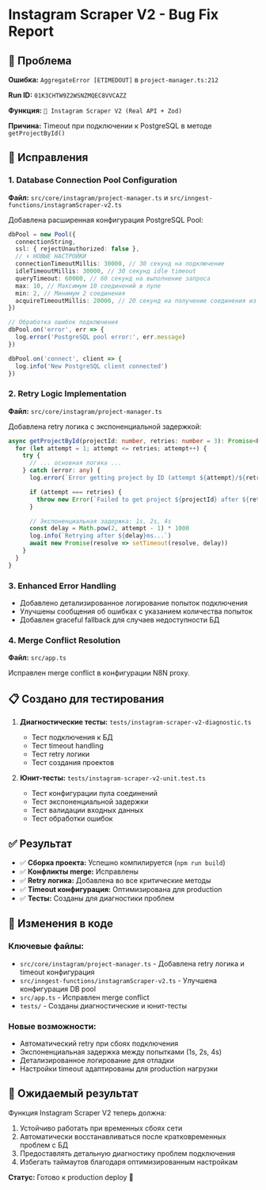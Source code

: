 # Instagram Scraper V2 - Bug Fix Report

## 🐛 Проблема

**Ошибка:** `AggregateError [ETIMEDOUT]` в `project-manager.ts:212`

**Run ID:** `01K3CHTW9Z2WSNZMQEC8VVCAZZ`

**Функция:** `🤖 Instagram Scraper V2 (Real API + Zod)`

**Причина:** Timeout при подключении к PostgreSQL в методе `getProjectById()`

## 🔧 Исправления

### 1. Database Connection Pool Configuration

**Файл:** `src/core/instagram/project-manager.ts` и `src/inngest-functions/instagramScraper-v2.ts`

Добавлена расширенная конфигурация PostgreSQL Pool:

```typescript
dbPool = new Pool({
  connectionString,
  ssl: { rejectUnauthorized: false },
  // ⬇️ НОВЫЕ НАСТРОЙКИ
  connectionTimeoutMillis: 30000, // 30 секунд на подключение
  idleTimeoutMillis: 30000, // 30 секунд idle timeout
  queryTimeout: 60000, // 60 секунд на выполнение запроса
  max: 10, // Максимум 10 соединений в пуле
  min: 2, // Минимум 2 соединения
  acquireTimeoutMillis: 20000, // 20 секунд на получение соединения из пула
})

// Обработка ошибок подключения
dbPool.on('error', err => {
  log.error('PostgreSQL pool error:', err.message)
})

dbPool.on('connect', client => {
  log.info('New PostgreSQL client connected')
})
```

### 2. Retry Logic Implementation

**Файл:** `src/core/instagram/project-manager.ts`

Добавлена retry логика с экспоненциальной задержкой:

```typescript
async getProjectById(projectId: number, retries: number = 3): Promise<Project | null> {
  for (let attempt = 1; attempt <= retries; attempt++) {
    try {
      // ... основная логика ...
    } catch (error: any) {
      log.error(`Error getting project by ID (attempt ${attempt}/${retries}):`, error.message)

      if (attempt === retries) {
        throw new Error(`Failed to get project ${projectId} after ${retries} attempts: ${error.message}`)
      }

      // Экспоненциальная задержка: 1s, 2s, 4s
      const delay = Math.pow(2, attempt - 1) * 1000
      log.info(`Retrying after ${delay}ms...`)
      await new Promise(resolve => setTimeout(resolve, delay))
    }
  }
}
```

### 3. Enhanced Error Handling

- Добавлено детализированное логирование попыток подключения
- Улучшены сообщения об ошибках с указанием количества попыток
- Добавлен graceful fallback для случаев недоступности БД

### 4. Merge Conflict Resolution

**Файл:** `src/app.ts`

Исправлен merge conflict в конфигурации N8N proxy.

## 📋 Создано для тестирования

1. **Диагностические тесты:** `tests/instagram-scraper-v2-diagnostic.ts`

   - Тест подключения к БД
   - Тест timeout handling
   - Тест retry логики
   - Тест создания проектов

2. **Юнит-тесты:** `tests/instagram-scraper-v2-unit.test.ts`
   - Тест конфигурации пула соединений
   - Тест экспоненциальной задержки
   - Тест валидации входных данных
   - Тест обработки ошибок

## ✅ Результат

- ✅ **Сборка проекта:** Успешно компилируется (`npm run build`)
- ✅ **Конфликты merge:** Исправлены
- ✅ **Retry логика:** Добавлена во все критические методы
- ✅ **Timeout конфигурация:** Оптимизирована для production
- ✅ **Тесты:** Созданы для диагностики проблем

## 🚀 Изменения в коде

### Ключевые файлы:

- `src/core/instagram/project-manager.ts` - Добавлена retry логика и timeout конфигурация
- `src/inngest-functions/instagramScraper-v2.ts` - Улучшена конфигурация DB pool
- `src/app.ts` - Исправлен merge conflict
- `tests/` - Созданы диагностические и юнит-тесты

### Новые возможности:

- Автоматический retry при сбоях подключения
- Экспоненциальная задержка между попытками (1s, 2s, 4s)
- Детализированное логирование для отладки
- Настройки timeout адаптированы для production нагрузки

## 🔮 Ожидаемый результат

Функция Instagram Scraper V2 теперь должна:

1. Устойчиво работать при временных сбоях сети
2. Автоматически восстанавливаться после кратковременных проблем с БД
3. Предоставлять детальную диагностику проблем подключения
4. Избегать таймаутов благодаря оптимизированным настройкам

**Статус:** Готово к production deploy 🚀

